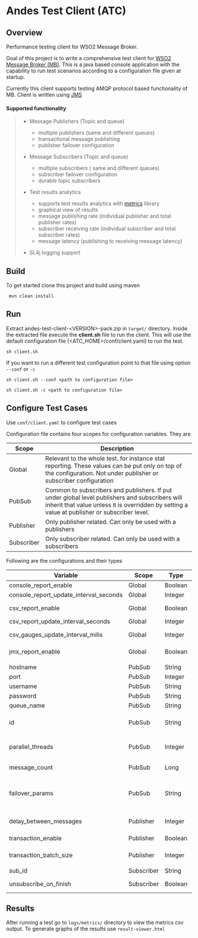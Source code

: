 Andes Test Client (ATC)
==============

Overview
-----------
Performance testing client for WSO2 Message Broker. 

Goal of this project is to write a comprehensive test client for [WSO2 Message Broker (MB)](http://wso2.com/products/message-broker/). This is a java based  console application with the capability to run test scenarios according to a configuration file given at startup. 

Currently this client supports testing AMQP protocol based functionality of MB. Client is written using [JMS](https://docs.oracle.com/javaee/6/tutorial/doc/bncdr.html)

#### Supported functionality

> - Message Publishers (Topic and queue)
>   - multiple publishers (same and different queues)
>   - transactional message publishing
>   - publisher failover configuration
>  
> - Message Subscribers (Topic and queue)
>   - multiple subscribers ( same and different queues)
>   - subscriber failover configuration
>   - durable topic subscribers
> 
> - Test results analytics
>   - supports test results analytics with [metrics](https://dropwizard.github.io/metrics/) library 
>   - graphical view of results
>   - message publishing rate (individual publisher and total publisher rates)
>   - subscriber receiving rate (individual subscriber and total subscriber rates)
>   - message latency (publishing to receiving message latency)
>   
> - SL4j logging support
>  

Build
------
To get started clone this project and build using maven
```
 mvn clean install
```

Run
----
Extract andes-test-client-\<VERSION\>-pack.zip in `target/` directory. Inside the extracted file execute the **client.sh** file to run the client. This will use the default configuration file (\<ATC_HOME\>/conf/client.yaml) to run the test.
```
sh client.sh
```
If you want to run a different test configuration point to that file using option `--conf` or `-c`

```
sh client.sh --conf <path to configuration file>

sh client.sh -c <path to configuration file>
```

Configure Test Cases
-------------------------

Use `conf/client.yaml` to configure test cases

Configuration file contains four scopes for configuration variables. They are

| Scope | Description |
|------| ------------|
| Global | Relevant to the whole test. for instance stat reporting. These values can be put only on top of the configuration. Not under publisher or subscriber configuration|
| PubSub | Common to subscribers and publishers. If put under global level publishers and subscribers will inherit that value unless it is overridden by setting a value at publisher or subscriber level. |
| Publisher | Only publisher related. Can only be used with a publishers |
| Subscriber | Only subscriber related. Can only be used with a subscribers | 

Following are the configurations and their types

| Variable | Scope | Type | Description |
|----------|-------|------|-------------|
| console_report_enable | Global | Boolean | Writes performance statistics to the console if enabled
| console_report_update_interval_seconds | Global | Integer | Time interval (milliseconds) between consecutive console reports 
| csv_report_enable | Global | Boolean | If true performance statistics will be saved in a csv format files in \<ATC_HOME\>/logs/metrics directory
| csv_report_update_interval_seconds | Global | Integer | Tme interval to update the csv files
| csv_gauges_update_interval_milis | Global | Integer | Gauge will calculate messages received and published within this interval. This is a rate per csvGaugeUpdateInterval
|jmx_report_enable | Global | Boolean | Outputs performance statistics through JMX. Through an application like JConsole performance stats can be viewed
|||||
| hostname | PubSub | String | Hostname of the connecting Message Broker
| port | PubSub | Integer | port of the connecting Message Broker node
| username | PubSub | String | username to log into Message Broker 
| password | PubSub | String | password to log into Message Broker
| queue_name | PubSub | String | Queue or topic name to publish or subscribe to
| id | PubSub | String | Unique id to identify each publisher or subscriber. If specifically not given automatically a value is given. *NOTE: if parallel_threads value is set id will get appended a number to make the id unique*
| parallel_threads | PubSub | Integer | Specify how many parallel publishers or subscribers needs to be spawned with the exact configuration. This avoids unwanted repetition of the same configuration to add multiple publishers or subscribers
| message_count | PubSub | Long | Number of messages a publisher should send or the number of messages a subscriber should expect to receive.
|failover_params| PubSub | String | underlying protocol specific failover parameters can be passed using this. example string would be as follows ``` failover='roundrobin'&brokerlist='tcp://10.100.5.94:5672?connectdelay='1000'&connecttimeout='3000'&retries='1';tcp://10.100.5.94:5673?connectdelay='1000'&connecttimeout='3000'&retries='1'' ```
| | | | |
| delay_between_messages | Publisher | Integer | Number of milliseconds delay between consecutive messages published. This can be used to regulate the publishing rate
| transaction_enable | Publisher | Boolean | Transactions publishing get enables with this configuration. Underlying protocol should support transactional publishing to use this feature.
| transaction_batch_size | Publisher | Integer | Maximum batch size of each transaction. Batch size will vary between 0 and *transaction_batch_size* 
||||
| sub_id | Subscriber | String | Subscriptionid for the durable subscribers for topics.
| unsubscribe_on_finish | Subscriber | Boolean | After receiving all messages subscriber will un-subscribe before closing connection. This is valid for durable topic subscriptions

Results
---------
After running a test go to `logs/metrics/` directory to view the metrics csv output.
To generate graphs of the results use `result-viewer.html` 
